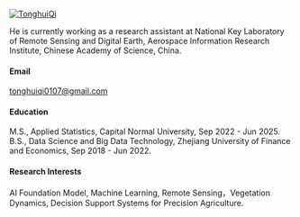 

[![TonghuiQi](https://img.shields.io/badge/TonghuiQi-github-blue?logo=github)](https://github.com/TonghuiQi)

He is currently working as a research assistant at National Key Laboratory of Remote Sensing and Digital Earth, Aerospace Information Research Institute, Chinese Academy of Science, China.

#### Email
tonghuiqi0107@gmail.com

#### Education
M.S., Applied Statistics, Capital Normal University, Sep 2022 - Jun 2025.\
B.S., Data Science and Big Data Technology, Zhejiang University of Finance and Economics, Sep 2018 - Jun 2022.

#### Research Interests
AI Foundation Model, Machine Learning, Remote Sensing，Vegetation Dynamics, Decision Support Systems for Precision Agriculture.

